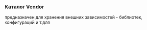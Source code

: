 ### Каталог Vendor

предназначен для хранения внешних зависимостей - библиотек, конфигураций и т.для